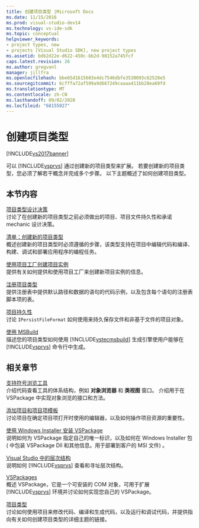 ```yaml
---
title: 创建项目类型 |Microsoft Docs
ms.date: 11/15/2016
ms.prod: visual-studio-dev14
ms.technology: vs-ide-sdk
ms.topic: conceptual
helpviewer_keywords:
- project types, new
- projects [Visual Studio SDK], new project types
ms.assetid: bdb2d22e-d622-450c-bb2d-98152a745fcf
caps.latest.revision: 26
ms.author: gregvanl
manager: jillfra
ms.openlocfilehash: bbe65d1615603e4dc7546dbfe3530093c62528e5
ms.sourcegitcommit: 6cfffa72af599a9d667249caaaa411bb28ea69fd
ms.translationtype: MT
ms.contentlocale: zh-CN
ms.lasthandoff: 09/02/2020
ms.locfileid: "68155027"
---
```

# <a name="creating-project-types"></a>创建项目类型
[!INCLUDE[vs2017banner](../../includes/vs2017banner.md)]

可以 [!INCLUDE[vsprvs](../../includes/vsprvs-md.md)] 通过创建新的项目类型来扩展。 若要创建新的项目类型，您必须了解若干概念并完成多个步骤。 以下主题概述了如何创建项目类型。  
  
## <a name="in-this-section"></a>本节内容  
 [项目类型设计决策](../../extensibility/internals/project-type-design-decisions.md)  
 讨论了在创建新的项目类型之前必须做出的项目、项目文件持久性和承诺 mechanic 设计决策。  
  
 [清单：创建新的项目类型](../../extensibility/internals/checklist-creating-new-project-types.md)  
 概述创建新的项目类型时必须遵循的步骤，该类型支持在项目中编辑代码和编译、构建、调试和部署应用程序的编程任务。  
  
 [使用项目工厂创建项目实例](../../extensibility/internals/creating-project-instances-by-using-project-factories.md)  
 提供有关如何提供和使用项目工厂来创建新项目实例的信息。  
  
 [注册项目类型](../../extensibility/internals/registering-a-project-type.md)  
 提供注册表中提供默认路径和数据的语句的代码示例，以及包含每个语句的注册表脚本项的表。  
  
 [项目持久性](../../extensibility/internals/project-persistence.md)  
 讨论 `IPersistFileFormat` 如何使用来持久保存文件和非基于文件的项目对象。  
  
 [使用 MSBuild](../../extensibility/internals/using-msbuild.md)  
 描述您的项目类型如何使用 [!INCLUDE[vstecmsbuild](../../includes/vstecmsbuild-md.md)] 生成引擎使用户能够在 [!INCLUDE[vsprvs](../../includes/vsprvs-md.md)] 命令行中生成。  
  
## <a name="related-sections"></a>相关章节  
 [支持符号浏览工具](../../extensibility/internals/supporting-symbol-browsing-tools.md)  
 介绍代码查看工具的体系结构，例如 **对象浏览器** 和 **类视图** 窗口。 介绍用于在 VSPackage 中实现对象浏览的接口和方法。  
  
 [添加项目和项目项模板](../../extensibility/internals/adding-project-and-project-item-templates.md)  
 讨论项目在确定项目项打开时使用的编辑器，以及如何操作项目资源的重要性。  
  
 [使用 Windows Installer 安装 VSPackage](../../extensibility/internals/installing-vspackages-with-windows-installer.md)  
 说明如何为 VSPackage 指定自己的唯一标识，以及如何在 Windows Installer 包 ( 中包装 VSPackage Dll 和其他信息。用于部署到客户的 MSI 文件) 。  
  
 [Visual Studio 中的层次结构](../../extensibility/internals/hierarchies-in-visual-studio.md)  
 说明如何 [!INCLUDE[vsprvs](../../includes/vsprvs-md.md)] 查看和寻址层次结构。  
  
 [VSPackages](../../extensibility/internals/vspackages.md)  
 概述 VSPackage，它是一个可安装的 COM 对象，可用于扩展 [!INCLUDE[vsprvs](../../includes/vsprvs-md.md)] 环境并讨论如何实现您自己的 VSPackage。  
  
 [项目类型](../../extensibility/internals/project-types.md)  
 讨论如何使用项目来修改代码、编译和生成代码，以及运行和调试代码，并提供指向有关如何创建项目类型的详细主题的链接。
